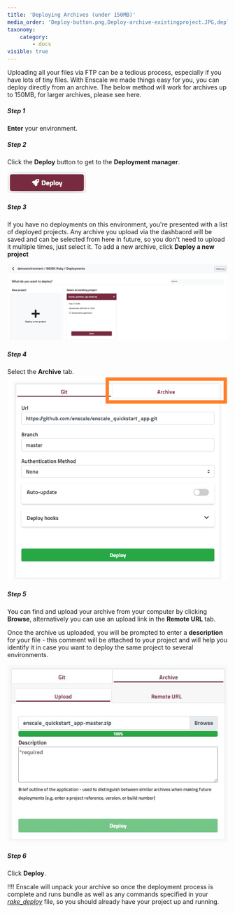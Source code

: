 ```yaml
---
title: 'Deploying Archives (under 150MB)'
media_order: 'Deploy-button.png,Deploy-archive-existingproject.JPG,deploy-selectarchive.png,deploy-archive-adddescription.JPG'
taxonomy:
    category:
        - docs
visible: true
---
```


Uploading all your files via FTP can be a tedious process, especially if you have lots of tiny files. With Enscale we made things easy for you, you can deploy directly from an archive. The below method will work for archives up to 150MB, for larger archives, please see here.

##### Step 1
**Enter** your environment. 

##### Step 2
Click the **Deploy** button to get to the **Deployment manager**.

![](Deploy-button.png)

##### Step 3
If you have no deployments on this environment, you're presented with a list of deployed projects. Any archive you upload via the dashbaord will be saved and can be selected from here in future, so you don't need to upload it multiple times, just select it. To add a new archive, click **Deploy a new project**

![](Deploy-archive-existingproject.JPG)

##### Step 4
Select the **Archive** tab. 
![](deploy-selectarchive.png)

##### Step 5

You can find and upload your archive from your computer by clicking **Browse**, alternatively you can use an upload link in the **Remote URL** tab.

Once the archive us uploaded, you will be prompted to enter a **description** for your file - this comment will be attached to your project and will help you identify it in case you want to deploy the same project to several environments.

![](deploy-archive-adddescription.JPG)

##### Step 6

Click **Deploy**.

!!!! Enscale will unpack your archive so once the deployment process is complete and runs bundle as well as any commands specified in your [_rake_\__deploy_](https://www.enscale.com/docs/10/app/rake) file, so you should already have your project up and running.




